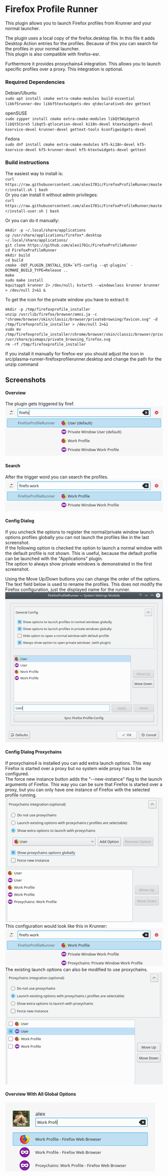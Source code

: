 # Firefox Profile Runner

This plugin allows you to launch Firefox profiles from Krunner and your normal launcher.

The plugin uses a local copy of the firefox.desktop file. In this file it adds Desktop Action entries for
the profiles. Because of this you can search for the profiles in your normal launcher.  
This plugin is also compatible with firefox-esr.

Furthermore it provides proxychains4 integration. This allows you to launch specific profiles over a proxy.
This integration is optional.

### Required Dependencies

Debian/Ubuntu  
`sudo apt install cmake extra-cmake-modules build-essential libkf5runner-dev libkf5textwidgets-dev qtdeclarative5-dev gettext`

openSUSE  
`sudo zypper install cmake extra-cmake-modules libQt5Widgets5 libQt5Core5 libqt5-qtlocation-devel ki18n-devel ktextwidgets-devel kservice-devel krunner-devel gettext-tools kconfigwidgets-devel`  

Fedora  
`sudo dnf install cmake extra-cmake-modules kf5-ki18n-devel kf5-kservice-devel kf5-krunner-devel kf5-ktextwidgets-devel gettext`  

### Build instructions

The easiest way to install is:  
`curl https://raw.githubusercontent.com/alex1701c/FirefoxProfileRunner/master/install.sh | bash`  
Or you can install it without admin privileges:  
`curl https://raw.githubusercontent.com/alex1701c/FirefoxProfileRunner/master/install-user.sh | bash`  

Or you can do it manually:  
```
mkdir -p ~/.local/share/applications
cp /usr/share/applications/firefox*.desktop ~/.local/share/applications/
git clone https://github.com/alex1701c/FirefoxProfileRunner
cd FirefoxProfileRunner
mkdir build
cd build
cmake -DQT_PLUGIN_INSTALL_DIR=`kf5-config --qt-plugins` -DCMAKE_BUILD_TYPE=Release ..
make
sudo make install
kquitapp5 krunner 2> /dev/null; kstart5 --windowclass krunner krunner > /dev/null 2>&1 &
```

To get the icon for the private window you have to extract it:   
```
mkdir -p /tmp/firefoxprofile_installer
unzip /usr/lib/firefox/browser/omni.ja -c "chrome/browser/skin/classic/browser/privatebrowsing/favicon.svg" -d /tmp/firefoxprofile_installer > /dev/null 2>&1
sudo mv /tmp/firefoxprofile_installer/chrome/browser/skin/classic/browser/privatebrowsing/favicon.svg /usr/share/pixmaps/private_browsing_firefox.svg
rm -rf /tmp/firefoxprofile_installer
```
If you install it manually for firefox-esr you should adjust the icon in src/plasma-runner-firefoxprofilerunner.desktop
and change the path for the unzip command  
## Screenshots

#### Overview
The plugin gets triggered by firef.  
![Overview](https://raw.githubusercontent.com/alex1701c/Screenshots/master/FirefoxProfileRunner/runner_profiles_overview.png)

#### Search
After the trigger word you can search the profiles.  
![Search](https://raw.githubusercontent.com/alex1701c/Screenshots/master/FirefoxProfileRunner/runner_profiles_search.png)

#### Config Dialog  
If you uncheck the options to register the normal/private window launch options profiles globally you can not launch
the profiles like in the last screenshot.  
If the following option is checked the option to launch a normal window with the default profile is not shown.
This is useful, because the default profile can be launched with the "Applications" plugin.  
The option to always show private windows is demonstrated in the first screenshot.  

Using the Move Up/Down buttons you can change the order of the options.   
The text field below is used to rename the profiles. This does not modify the Firefox
configuration, just the displayed name for the runner.  
![Config Dialog](https://raw.githubusercontent.com/alex1701c/Screenshots/master/FirefoxProfileRunner/general_config_dialog.png)  

#### Config Dialog Proxychains
If proxychains4 is installed you can add extra launch options. This way Firefox is started over a proxy
but no system wide proxy has to be configured.  
The force new instance button adds the "--new-instance" flag to the launch arguments of Firefox. This way
you can be sure that Firefox is started over a proxy, but you can only have one instance of Firefox with 
the selected profile running.  
![Config Dialog Proxychains](https://raw.githubusercontent.com/alex1701c/Screenshots/master/FirefoxProfileRunner/config_proxychains_extra.png)  
This configuration would look like this in Krunner:  
![Proxychains Config Example](https://raw.githubusercontent.com/alex1701c/Screenshots/master/FirefoxProfileRunner/runner_profiles_search_proxychains.png)  
The existing launch options can also be modified to use proxychains.  
![Config Dialog Proxychains Change Existing](https://raw.githubusercontent.com/alex1701c/Screenshots/master/FirefoxProfileRunner/config_proxychains_existing.png)   

#### Overview With All Global Options    
![Overview With All Global Options](https://raw.githubusercontent.com/alex1701c/Screenshots/master/FirefoxProfileRunner/global_overview_proxychains.png)

